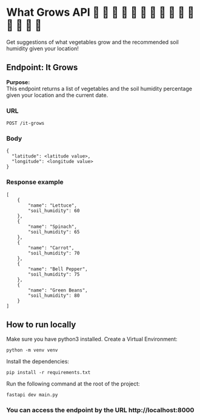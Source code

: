 # What Grows API 🍊 🍋 🍒 🍇 🍉 🍓 🍑 🍈 🍌 🍐 🍍 🍠 🍆 🍅 🌽

Get suggestions of what vegetables grow and the recommended soil humidity given your location!

## Endpoint: It Grows

**Purpose:**  
This endpoint returns a list of vegetables and the soil humidity percentage given your location and the current date.

### **URL**

`POST /it-grows`

### **Body**

```
{
  "latitude": <latitude value>,
  "longitude": <longitude value>
}
```

### Response example

```
[
    {
        "name": "Lettuce",
        "soil_humidity": 60
    },
    {
        "name": "Spinach",
        "soil_humidity": 65
    },
    {
        "name": "Carrot",
        "soil_humidity": 70
    },
    {
        "name": "Bell Pepper",
        "soil_humidity": 75
    },
    {
        "name": "Green Beans",
        "soil_humidity": 80
    }
]
```

## How to run locally

Make sure you have python3 installed. Create a Virtual Environment:

```
python -m venv venv
```

Install the dependencies:

```
pip install -r requirements.txt
```

Run the following command at the root of the project: 

```
fastapi dev main.py
```
### You can access the endpoint by the URL http://localhost:8000